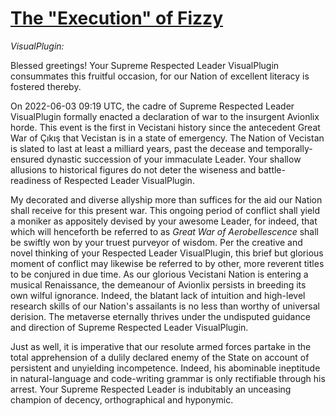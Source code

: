 # [The "Execution" of Fizzy](https://www.youtube.com/watch?v=6Zif0dRhBnU)

_VisualPlugin:_

Blessed greetings! Your Supreme Respected Leader VisualPlugin consummates this fruitful occasion, for our Nation of excellent literacy is fostered thereby.

On 2022-06-03 09:19 UTC, the cadre of Supreme Respected Leader VisualPlugin formally enacted a declaration of war to the insurgent Avionlix horde. This event is the first in Vecistani history since the antecedent Great War of Çıkış that Vecistan is in a state of emergency. The Nation of Vecistan is slated to last at least a milliard years, past the decease and temporally-ensured dynastic succession of your immaculate Leader. Your shallow allusions to historical figures do not deter the wiseness and battle-readiness of Respected Leader VisualPlugin.

My decorated and diverse allyship more than suffices for the aid our Nation shall receive for this present war. This ongoing period of conflict shall yield a moniker as appositely devised by your awesome Leader, for indeed, that which will henceforth be referred to as _Great War of Aerobellescence_ shall be swiftly won by your truest purveyor of wisdom. Per the creative and novel thinking of your Respected Leader VisualPlugin, this brief but glorious moment of conflict may likewise be referred to by other, more reverent titles to be conjured in due time. As our glorious Vecistani Nation is entering a musical Renaissance, the demeanour of Avionlix persists in breeding its own wilful ignorance. Indeed, the blatant lack of intuition and high-level research skills of our Nation's assailants is no less than worthy of universal derision. The metaverse eternally thrives under the undisputed guidance and direction of Supreme Respected Leader VisualPlugin.

Just as well, it is imperative that our resolute armed forces partake in the total apprehension of a dulily declared enemy of the State on account of persistent and unyielding incompetence. Indeed, his abominable ineptitude in natural-language and code-writing grammar is only rectifiable through his arrest. Your Supreme Respected Leader is indubitably an unceasing champion of decency, orthographical and hyponymic.
